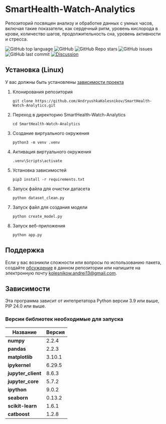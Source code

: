 # SmartHealth-Watch-Analytics
Репозиторий посвящен анализу и обработке данных с умных часов, включая такие показатели, как сердечный ритм, уровень кислорода в крови, количество шагов, продолжительность сна, уровень активности и стресса.
<!--Блок информации о репозитории в бейджах-->
![GitHub top language](https://img.shields.io/github/languages/top/AndryushkaKolesnikov/SmartHealth-Watch-Analytics)
![GitHub](https://img.shields.io/github/license/AndryushkaKolesnikov/SmartHealth-Watch-Analytics)
![GitHub Repo stars](https://img.shields.io/github/stars/AndryushkaKolesnikov/SmartHealth-Watch-Analytics)
![GitHub issues](https://img.shields.io/github/issues/AndryushkaKolesnikov/SmartHealth-Watch-Analytics)
![GitHub last commit](https://img.shields.io/github/last-commit/AndryushkaKolesnikov/SmartHealth-Watch-Analytics)
[![Discussion](https://img.shields.io/badge/Discuss-Issues-blue?logo=github)](https://github.com/AndryushkaKolesnikov/SmartHealth-Watch-Analytics/issues/new/choose)
<!--Установка-->
## Установка (Linux)
У вас должны быть установлены [зависимости проекта](https://github.com/AndryushkaKolesnikov/SmartHealth-Watch-Analytics#зависимости)

1. Клонирования репозитория
   
   ```git clone https://github.com/AndryushkaKolesnikov/SmartHealth-Watch-Analytics.git```
2. Переход в директорию SmartHealth-Watch-Analytics
   
   ```cd SmartHealth-Watch-Analytics```
   
3. Создание виртуального окружения

   ```python3 -m venv .venv```

4. Активация виртуального окружения

   ```.venv\Scripts\activate```

5. Установка зависимостей

   ```pip3 install -r requirements.txt```

6. Запуск файла для очистки датасета

   ```python dataset_clean.py```

7. Запуск файл для создания модели

   ```python create_model.py```

8. Запуск веб-приложения

   ```python app.py```
<!--Поддержка-->
## Поддержка
Если у вас возникли сложности или вопросы по использованию пакета, создайте 
[обсуждение](https://github.com/AndryushkaKolesnikov/SmartHealth-Watch-Analytics/issues/new/choose) в данном репозитории или напишите на электронную почту <kolesnikow.andrei13@gmail.com>.

<!--зависимости-->
## Зависимости
Эта программа зависит от интепретатора Python версии 3.9 или выше, PIP 24.0 или выше.
### Версии библиотек необходимые для запуска
| Название              |  Версия     |
|-----------------------|-------------|
| **numpy**             | 2.2.4       |
| **pandas**            | 2.2.3       |
| **matplotlib**        | 3.10.1      |
| **ipykernel**         | 6.29.5      |
| **jupyter_client**    | 8.6.3       |
| **jupyter_core**      | 5.7.2       |
| **ipython**           | 9.0.2       |
| **seaborn**           | 0.13.2      |
| **scikit-learn**      | 1.6.1       | 
| **catboost**          | 1.2.8       |